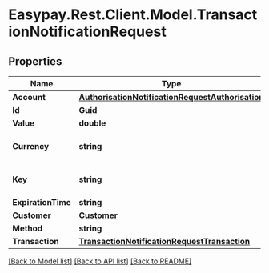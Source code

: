 # Easypay.Rest.Client.Model.TransactionNotificationRequest

## Properties

Name | Type | Description | Notes
------------ | ------------- | ------------- | -------------
**Account** | [**AuthorisationNotificationRequestAuthorisation**](AuthorisationNotificationRequestAuthorisation.md) |  | [optional] 
**Id** | **Guid** |  | [optional] 
**Value** | **double** |  | [optional] 
**Currency** | **string** |  | [optional] [default to "EUR"]
**Key** | **string** | Merchant identification key | [optional] 
**ExpirationTime** | **string** |  | [optional] 
**Customer** | [**Customer**](Customer.md) |  | [optional] 
**Method** | **string** |  | [optional] 
**Transaction** | [**TransactionNotificationRequestTransaction**](TransactionNotificationRequestTransaction.md) |  | [optional] 

[[Back to Model list]](../README.md#documentation-for-models) [[Back to API list]](../README.md#documentation-for-api-endpoints) [[Back to README]](../README.md)

